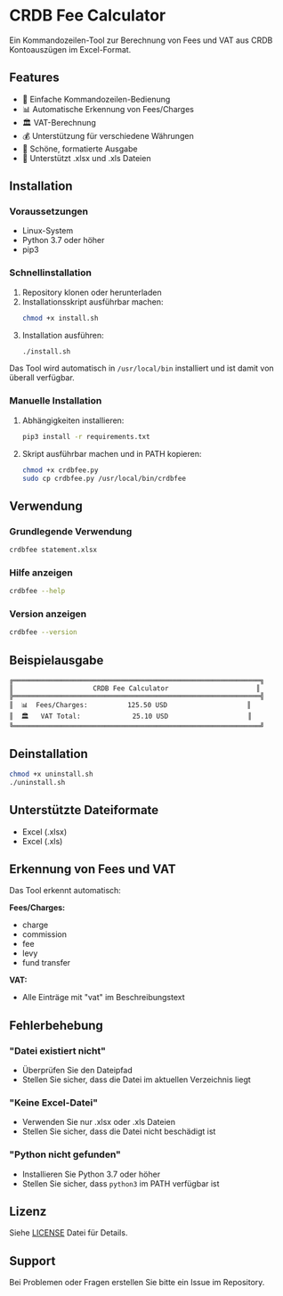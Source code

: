 # CRDB Fee Calculator

Ein Kommandozeilen-Tool zur Berechnung von Fees und VAT aus CRDB Kontoauszügen im Excel-Format.

## Features

- 🚀 Einfache Kommandozeilen-Bedienung
- 📊 Automatische Erkennung von Fees/Charges
- 🏛️ VAT-Berechnung
- 💰 Unterstützung für verschiedene Währungen
- 🎨 Schöne, formatierte Ausgabe
- 📁 Unterstützt .xlsx und .xls Dateien

## Installation

### Voraussetzungen

- Linux-System
- Python 3.7 oder höher
- pip3

### Schnellinstallation

1. Repository klonen oder herunterladen
2. Installationsskript ausführbar machen:
   ```bash
   chmod +x install.sh
   ```
3. Installation ausführen:
   ```bash
   ./install.sh
   ```

Das Tool wird automatisch in `/usr/local/bin` installiert und ist damit von überall verfügbar.

### Manuelle Installation

1. Abhängigkeiten installieren:
   ```bash
   pip3 install -r requirements.txt
   ```

2. Skript ausführbar machen und in PATH kopieren:
   ```bash
   chmod +x crdbfee.py
   sudo cp crdbfee.py /usr/local/bin/crdbfee
   ```

## Verwendung

### Grundlegende Verwendung

```bash
crdbfee statement.xlsx
```

### Hilfe anzeigen

```bash
crdbfee --help
```

### Version anzeigen

```bash
crdbfee --version
```

## Beispielausgabe

```
╔══════════════════════════════════════════════════════════════╗
║                    CRDB Fee Calculator                      ║
╠══════════════════════════════════════════════════════════════╣
║  📊  Fees/Charges:          125.50 USD                    ║
║  🏛️   VAT Total:             25.10 USD                    ║
╚══════════════════════════════════════════════════════════════╝
```

## Deinstallation

```bash
chmod +x uninstall.sh
./uninstall.sh
```

## Unterstützte Dateiformate

- Excel (.xlsx)
- Excel (.xls)

## Erkennung von Fees und VAT

Das Tool erkennt automatisch:

**Fees/Charges:**
- charge
- commission
- fee
- levy
- fund transfer

**VAT:**
- Alle Einträge mit "vat" im Beschreibungstext

## Fehlerbehebung

### "Datei existiert nicht"
- Überprüfen Sie den Dateipfad
- Stellen Sie sicher, dass die Datei im aktuellen Verzeichnis liegt

### "Keine Excel-Datei"
- Verwenden Sie nur .xlsx oder .xls Dateien
- Stellen Sie sicher, dass die Datei nicht beschädigt ist

### "Python nicht gefunden"
- Installieren Sie Python 3.7 oder höher
- Stellen Sie sicher, dass `python3` im PATH verfügbar ist

## Lizenz

Siehe [LICENSE](LICENSE) Datei für Details.

## Support

Bei Problemen oder Fragen erstellen Sie bitte ein Issue im Repository.
